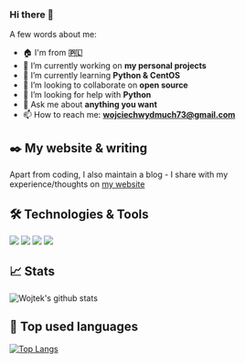 ### Hi there 👋
A few words about me:
- :house: I'm from **:poland:**
- 🔭 I’m currently working on **my personal projects**
- 🌱 I’m currently learning **Python & CentOS**
- 👯 I’m looking to collaborate on **open source**
- 🤔 I’m looking for help with **Python**
- 💬 Ask me about **anything you want**
- 📫 How to reach me: **wojciechwydmuch73@gmail.com**

## :black_nib: My website & writing
Apart from coding, I also maintain a blog - I share with my experience/thoughts on [my website](http://www.wojciechwydmuch.com)

## :hammer_and_wrench: Technologies & Tools 
![](https://img.shields.io/badge/OS-CentOS-informational?style=flat&color=2bbc8a)
![](https://img.shields.io/badge/Editor-PyCharm-informational?style=flat&logo=pycharm-idea&logoColor=white&color=2bbc8a)
![](https://img.shields.io/badge/Code-Python-informational?style=flat&logo=python&logoColor=white&color=2bbc8a)
![](https://img.shields.io/badge/Code-Python-informational?style=flat&logo=python&logoColor=white&color=2bbc8a)

## :chart_with_upwards_trend: Stats
![Wojtek's github stats](https://github-readme-stats.vercel.app/api?username=wojtekw0703&show_icons=true&theme=tokyonight)

## :pushpin: Top used languages
[![Top Langs](https://github-readme-stats.vercel.app/api/top-langs/?username=wojtekw0703&theme=blue-green)](htps://github.com/wojtekw0703/github-readme-stats)






